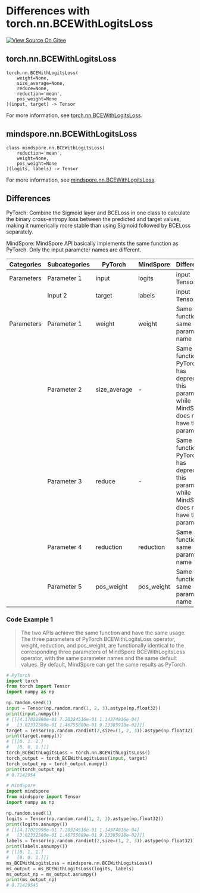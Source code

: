 # Differences with torch.nn.BCEWithLogitsLoss

[![View Source On Gitee](https://mindspore-website.obs.cn-north-4.myhuaweicloud.com/website-images/r2.3.0/resource/_static/logo_source_en.svg)](https://gitee.com/mindspore/docs/blob/r2.3.0/docs/mindspore/source_en/note/api_mapping/pytorch_diff/BCEWithLogitsLoss.md)

## torch.nn.BCEWithLogitsLoss

```text
torch.nn.BCEWithLogitsLoss(
    weight=None,
    size_average=None,
    reduce=None,
    reduction='mean',
    pos_weight=None
)(input, target) -> Tensor
```

For more information, see [torch.nn.BCEWithLogitsLoss](https://pytorch.org/docs/1.8.1/generated/torch.nn.BCEWithLogitsLoss.html).

## mindspore.nn.BCEWithLogitsLoss

```text
class mindspore.nn.BCEWithLogitsLoss(
    reduction='mean',
    weight=None,
    pos_weight=None
)(logits, labels) -> Tensor
```

For more information, see [mindspore.nn.BCEWithLogitsLoss](https://mindspore.cn/docs/en/r2.3.0/api_python/nn/mindspore.nn.BCEWithLogitsLoss.html).

## Differences

PyTorch: Combine the Sigmoid layer and BCELoss in one class to calculate the binary cross-entropy loss between the predicted and target values, making it numerically more stable than using Sigmoid followed by BCELoss separately.

MindSpore: MindSpore API basically implements the same function as PyTorch. Only the input parameter names are different.

| Categories | Subcategories | PyTorch | MindSpore | Differences   |
| ---- | ----- | ------- | --------- | -------------- |
| Parameters | Parameter 1 | input | logits | input Tensor |
| | Input 2 | target | labels | input Tensor |
| Parameters | Parameter 1 | weight | weight | Same function, same parameter name |
| | Parameter 2 | size_average | - | Same function. PyTorch has deprecated this parameter, while MindSpore does not have this parameter |
| | Parameter 3 | reduce | - | Same function. PyTorch has deprecated this parameter, while MindSpore does not have this parameter |
| | Parameter 4 | reduction | reduction | Same function, same parameter name |
| | Parameter 5 | pos_weight | pos_weight | Same function, same parameter name |

### Code Example 1

> The two APIs achieve the same function and have the same usage. The three parameters of PyTorch BCEWithLogitsLoss operator, weight, reduction, and pos_weight, are functionally identical to the corresponding three parameters of MindSpore BCEWithLogitsLoss operator, with the same parameter names and the same default values. By default, MindSpore can get the same results as PyTorch.

```python
# PyTorch
import torch
from torch import Tensor
import numpy as np

np.random.seed(1)
input = Tensor(np.random.rand(1, 2, 3).astype(np.float32))
print(input.numpy())
# [[[4.17021990e-01 7.20324516e-01 1.14374816e-04]
#   [3.02332580e-01 1.46755889e-01 9.23385918e-02]]]
target = Tensor(np.random.randint(2,size=(1, 2, 3)).astype(np.float32))
print(target.numpy())
# [[[0. 1. 1.]
#   [0. 0. 1.]]]
torch_BCEWithLogitsLoss = torch.nn.BCEWithLogitsLoss()
torch_output = torch_BCEWithLogitsLoss(input, target)
torch_output_np = torch_output.numpy()
print(torch_output_np)
# 0.7142954

# MindSpore
import mindspore
from mindspore import Tensor
import numpy as np

np.random.seed(1)
logits = Tensor(np.random.rand(1, 2, 3).astype(np.float32))
print(logits.asnumpy())
# [[[4.17021990e-01 7.20324516e-01 1.14374816e-04]
#   [3.02332580e-01 1.46755889e-01 9.23385918e-02]]]
labels = Tensor(np.random.randint(2,size=(1, 2, 3)).astype(np.float32))
print(labels.asnumpy())
# [[[0. 1. 1.]
#   [0. 0. 1.]]]
ms_BCEWithLogitsLoss = mindspore.nn.BCEWithLogitsLoss()
ms_output = ms_BCEWithLogitsLoss(logits, labels)
ms_output_np = ms_output.asnumpy()
print(ms_output_np)
# 0.71429545
```
